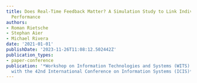 ```yaml
---
title: Does Real-Time Feedback Matter? A Simulation Study to Link Individual and Organizational
  Performance
authors:
- Roman Rietsche
- Stephan Aier
- Michael Rivera
date: '2021-01-01'
publishDate: '2023-11-26T11:08:12.502442Z'
publication_types:
- paper-conference
publication: '*Workshop on Information Technologies and Systems (WITS) in conjunction
  with the 42nd International Conference on Information Systems (ICIS)*'
---
```


